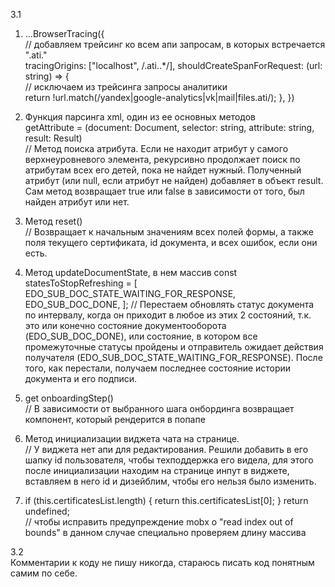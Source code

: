 
3.1

1. ...BrowserTracing({  
               // добавляем трейсинг ко всем апи запросам, в которых встречается ".ati."  
               tracingOrigins: ["localhost", /\.ati\..*/], 
               shouldCreateSpanForRequest: (url: string) => {  
                // исключаем из трейсинга запросы аналитики  
                 return !url.match(/yandex|google-analytics|vk|mail|files.ati/); 
               },
             })


2. Функция парсинга xml, один из ее основных методов    
    getAttribute = (document: Document, selector: string, attribute: string, result: Result)   
   // Метод поиска атрибута. Если не находит атрибут у самого верхнеуровневого элемента, 
   рекурсивно продолжает поиск по атрибутам всех его детей, пока не найдет нужный. Полученный атрибут (или null, если атрибут не найден)
    добавляет в объект result. Сам метод возвращает true или false в зависимости от того, был найден атрибут или нет.


3. Метод reset()   
   // Возвращает к начальным значениям всех полей формы, а также поля текущего сертификата, id документа, и всех ошибок, если они есть.


4. Метод updateDocumentState, в нем массив const statesToStopRefreshing = [
      EDO_SUB_DOC_STATE_WAITING_FOR_RESPONSE,
      EDO_SUB_DOC_DONE,
    ];   // Перестаем обновлять статус документа по интервалу, когда он приходит в любое из этих 2 состояний, т.к. 
        это или конечно состояние документооборота (EDO_SUB_DOC_DONE), или состояние, в котором все промежуточные статусы пройдены и отправитель
        ожидает действия получателя (EDO_SUB_DOC_STATE_WAITING_FOR_RESPONSE). После того, как перестали, получаем
        последнее состояние истории документа и его подписи.


5. get onboardingStep()  
    // В зависимости от выбранного шага онбординга возвращает компонент, который рендерится в попапе


6. Метод инициализации виджета чата на странице.  
    // У виджета нет апи для редактирования. Решили добавить в его шапку id пользователя, чтобы техподдержка его видела,
    для этого после инициализации находим на странице инпут в виджете, вставляем в него id и дизейблим, чтобы его нельзя было изменить.  


7. if (this.certificatesList.length) {
      return this.certificatesList[0];
    }
    return undefined;  
    // чтобы исправить предупреждение mobx о "read index out of bounds" в данном случае специально проверяем длину массива



3.2  
    Комментарии к коду не пишу никогда, стараюсь писать код понятным самим по себе.